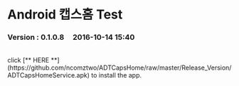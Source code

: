 # Android 캡스홈 Test

### Version  :  0.1.0.8&nbsp;&nbsp;&nbsp;&nbsp;&nbsp;2016-10-14  15:40
<br>
click [** HERE **](https://github.com/ncomztwo/ADTCapsHome/raw/master/Release_Version/ADTCapsHomeService.apk) to install the app.
